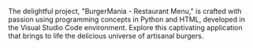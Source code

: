 The delightful project, "BurgerMania - Restaurant Menu," is crafted with passion using programming concepts in Python and HTML, developed in the Visual Studio Code environment. Explore this captivating application that brings to life the delicious universe of artisanal burgers.
